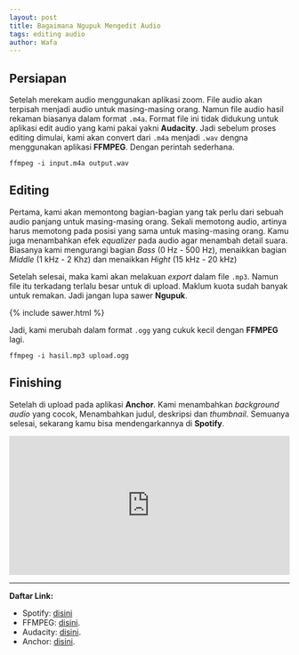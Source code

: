 ```yaml
---
layout: post
title: Bagaimana Ngupuk Mengedit Audio
tags: editing audio
author: Wafa
---
```


## Persiapan

Setelah merekam audio menggunakan aplikasi zoom.
File audio akan terpisah menjadi audio untuk masing-masing orang.
Namun file audio hasil rekaman biasanya dalam format `.m4a`.
Format file ini tidak didukung untuk aplikasi edit audio yang kami pakai
yakni **Audacity**.
Jadi sebelum proses editing dimulai, kami akan convert dari `.m4a`
menjadi `.wav` dengna menggunakan aplikasi **FFMPEG**.
Dengan perintah sederhana.

```shell
ffmpeg -i input.m4a output.wav
```

## Editing

Pertama, kami akan memontong bagian-bagian yang tak perlu
dari sebuah audio panjang untuk masing-masing orang.
Sekali memotong audio, artinya harus memotong
pada posisi yang sama untuk masing-masing orang.
Kamu juga menambahkan efek _equalizer_ pada audio agar menambah detail suara.
Biasanya kami mengurangi bagian _Bass_ (0 Hz - 500 Hz),
menaikkan bagian _Middle_ (1 kHz - 2 Khz) dan menaikkan _Hight_ (15 kHz - 20 kHz)

Setelah selesai, maka kami akan melakuan _export_ dalam file `.mp3`.
Namun file itu terkadang terlalu besar untuk di upload.
Maklum kuota sudah banyak untuk remakan. Jadi jangan lupa sawer **Ngupuk**.

{% include sawer.html %}

Jadi, kami merubah dalam format `.ogg` yang cukuk kecil dengan **FFMPEG** lagi.

```shell
ffmpeg -i hasil.mp3 upload.ogg
```

## Finishing

Setelah di upload pada aplikasi **Anchor**.
Kami menambahkan _background audio_ yang cocok,
Menambahkan judul, deskripsi dan _thumbnail_.
Semuanya selesai, sekarang kamu bisa mendengarkannya di **Spotify**.

<iframe src="https://open.spotify.com/embed/show/50m3Obwrrx2Cpn0M7aanR7" width="100%" height="250" frameborder="0" allowtransparency="true" allow="encrypted-media"></iframe>

---

**Daftar Link:**

- Spotify: [disini](https://open.spotify.com/show/50m3Obwrrx2Cpn0M7aanR7)
- FFMPEG: [disini](https://ffmpeg.org/).
- Audacity: [disini](https://www.audacityteam.org/).
- Anchor: [disini](https://anchor.fm/ngupuk).

